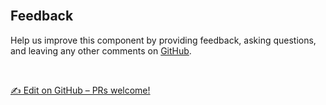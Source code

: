 <br />
 
## Feedback
 
Help us improve this component by providing feedback, asking questions, and leaving any other comments on [GitHub](https://github.com/baloise/design-system).
 
<br />

[✍️ Edit on GitHub – PRs welcome!](https://github.com/baloise/design-system/tree/master/packages/components/src/components/bal-accordion/bal-accordion.tsx)
